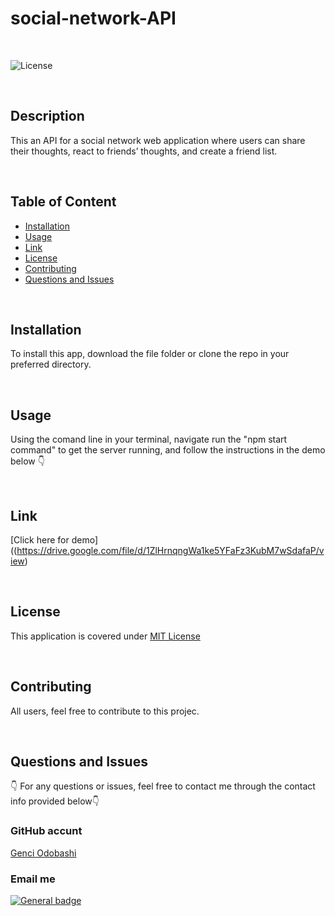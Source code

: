 # social-network-API

</br>

![License](https://img.shields.io/badge/License-MIT%20License-blue.svg)

</br>

## Description

This an API for a social network web application where users can share their thoughts, react to friends’ thoughts, and create a friend list.

</br>

## Table of Content


  - [Installation](#installation)
  - [Usage](#usage)
  - [Link](#link)
  - [License](#license)
  - [Contributing](#contributing)
  - [Questions and Issues](#questions-and-issues)
 

</br>

## Installation

To install this app, download the file folder or clone the repo in your preferred directory.

</br>

## Usage

Using the comand line in your terminal, navigate run the "npm start command" to get the server running, and follow the instructions in the demo below 👇

</br>

## Link

[Click here for demo]((https://drive.google.com/file/d/1ZlHrnqngWa1ke5YFaFz3KubM7wSdafaP/view)

</br>


## License

This application is covered under [MIT License](https://choosealicense.com/licenses/mit/)

</br>

## Contributing

All users, feel free to contribute to this projec.

</br>

## Questions and Issues

👇 For any questions or issues, feel free to contact me through the contact info provided below👇

### GitHub accunt

[Genci Odobashi](https://github.com/odobashigenci)

### Email me

[![General badge](https://img.shields.io/badge/Gmail-D14836?style=for-the-badge&logo=gmail&logoColor=white)](mailto:odobashigenci@gmail.com)
